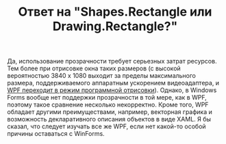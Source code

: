 ﻿---
title: "Ответ на \"Shapes.Rectangle или Drawing.Rectangle?\""
se.owner.user_id: 240512
se.owner.display_name: "MSDN.WhiteKnight"
se.owner.link: "https://ru.stackoverflow.com/users/240512/msdn-whiteknight"
se.answer_id: 874226
se.question_id: 874000
se.post_type: answer
se.score: 2
se.is_accepted: True
---
<p>Да, использование прозрачности требует серьезных затрат ресурсов. Тем более при отрисовке окна таких размеров (с высокой вероятностью 3840 х 1080 выходит за пределы максимального размера, поддерживаемого аппаратным ускорением видеоадаптера, и <a href="https://blogs.msdn.microsoft.com/jgoldb/2010/06/22/software-rendering-usage-in-wpf/" rel="nofollow noreferrer">WPF переходит в режим программной отрисовки</a>). Однако, в Windows Forms вообще нет поддержки прозрачности в той мере, как в WPF, поэтому такое сравнение несколько некорректно. Кроме того, WPF обладает другими преимуществами, например, векторная графика и возможность декларативного описания объектов в виде XAML. Я бы сказал, что следует изучать все же WPF, если нет какой-то особой причины оставаться с WinForms. </p>
